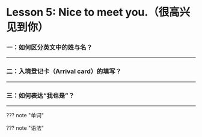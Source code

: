 # Lesson 5: Nice to meet you.（很高兴见到你）

### 一：如何区分英文中的姓与名？


---
### 二：入境登记卡（Arrival card）的填写？


---
### 三：如何表达“我也是”？



---
??? note "单词"



??? note "语法"


















